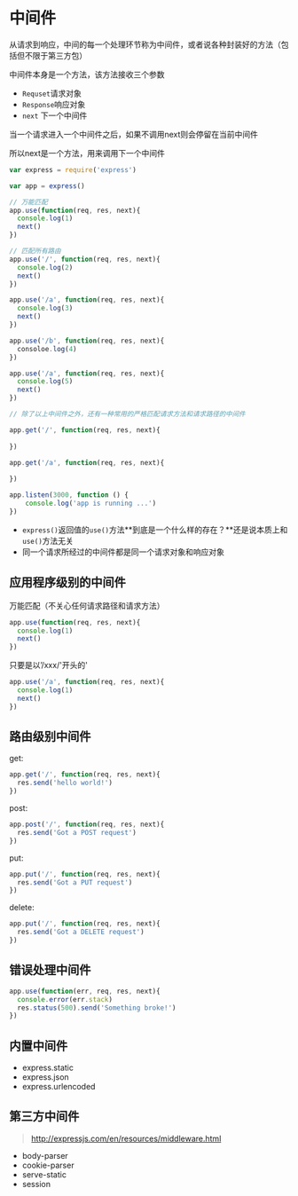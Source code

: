 # 中间件

从请求到响应，中间的每一个处理环节称为中间件，或者说各种封装好的方法（包括但不限于第三方包）

中间件本身是一个方法，该方法接收三个参数

- `Requset`请求对象
- `Response`响应对象
- `next`  下一个中间件

当一个请求进入一个中间件之后，如果不调用next则会停留在当前中间件

所以next是一个方法，用来调用下一个中间件

```js
var express = require('express')

var app = express()

// 万能匹配
app.use(function(req, res, next){
  console.log(1)
  next()
})

// 匹配所有路由
app.use('/', function(req, res, next){
  console.log(2)
  next()
})

app.use('/a', function(req, res, next){
  console.log(3)
  next()
})

app.use('/b', function(req, res, next){
  consoloe.log(4)
})

app.use('/a', function(req, res, next){
  console.log(5)
  next()
})

// 除了以上中间件之外，还有一种常用的严格匹配请求方法和请求路径的中间件

app.get('/', function(req, res, next){
  
})

app.get('/a', function(req, res, next){
  
})

app.listen(3000, function () {
	console.log('app is running ...')
})
```

- `express()`返回值的`use()`方法**到底是一个什么样的存在？**还是说本质上和`use()`方法无关
- 同一个请求所经过的中间件都是同一个请求对象和响应对象

## 应用程序级别的中间件

万能匹配（不关心任何请求路径和请求方法）

```js
app.use(function(req, res, next){
  console.log(1)
  next()
})
```

只要是以’/xxx/'开头的'

```js
app.use('/a', function(req, res, next){
  console.log(1)
  next()
})
```

## 路由级别中间件

get:

```js
app.get('/', function(req, res, next){
  res.send('hello world!')
})
```

post:

```js
app.post('/', function(req, res, next){
  res.send('Got a POST request')
})
```

put:

```js
app.put('/', function(req, res, next){
  res.send('Got a PUT request')
})
```

delete:

```js
app.put('/', function(req, res, next){
  res.send('Got a DELETE request')
})
```

## 错误处理中间件

```js
app.use(function(err, req, res, next){
  console.error(err.stack)
  res.status(500).send('Something broke!')
})
```

## 内置中间件

- express.static
- express.json
- express.urlencoded

## 第三方中间件

> http://expressjs.com/en/resources/middleware.html

- body-parser
- cookie-parser
- serve-static
- session